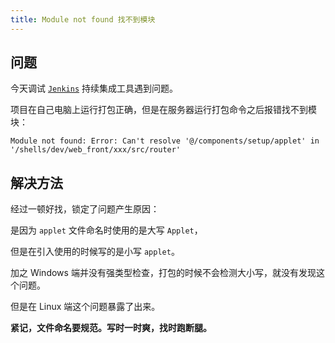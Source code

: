 ```yaml
---
title: Module not found 找不到模块
---
```


## 问题

今天调试 [`Jenkins`](https://www.jenkins.io/) 持续集成工具遇到问题。

项目在自己电脑上运行打包正确，但是在服务器运行打包命令之后报错找不到模块：

```shell
Module not found: Error: Can't resolve '@/components/setup/applet' in '/shells/dev/web_front/xxx/src/router'
```

## 解决方法

经过一顿好找，锁定了问题产生原因：

是因为 `applet` 文件命名时使用的是大写 `Applet`，

但是在引入使用的时候写的是小写 `applet`。

加之 Windows 端并没有强类型检查，打包的时候不会检测大小写，就没有发现这个问题。

但是在 Linux 端这个问题暴露了出来。

**紧记，文件命名要规范。写时一时爽，找时跑断腿。**